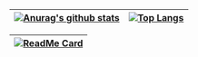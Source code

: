 | [![Anurag's github stats](https://github-readme-stats.vercel.app/api?username=LucasCostakt&count_private=true&show_icons=true&theme=radical )](https://github.com/anuraghazra/github-readme-stats)   | [![Top Langs](https://github-readme-stats.vercel.app/api/top-langs/?username=LucasCostakt&layout=compact&count_private=true&show_icons=true&theme=radical)](https://github.com/anuraghazra/github-readme-stats) |
|---|---|

|[![ReadMe Card](https://github-readme-stats.vercel.app/api/pin/?username=LucasCostakt&repo=Dev-Radar&show_icons=true&theme=radical)](https://github.com/anuraghazra/github-readme-stats) | 
|---|

